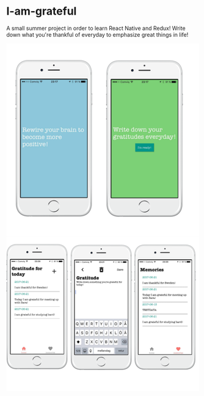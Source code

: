 # I-am-grateful

A small summer project in order to learn React Native and Redux! Write down what you're thankful of everyday to emphasize great things in life! 

![](./images/image1.png) ![](./images/image2.png)

